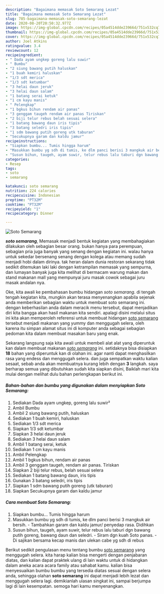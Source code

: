 ```yaml
---
description: "Bagaimana memasak Soto Semarang Lezat"
title: "Bagaimana memasak Soto Semarang Lezat"
slug: 785-bagaimana-memasak-soto-semarang-lezat
date: 2020-08-20T20:50:32.977Z
image: https://img-global.cpcdn.com/recipes/05a4514dde23966d/751x532cq70/soto-semarang-foto-resep-utama.jpg
thumbnail: https://img-global.cpcdn.com/recipes/05a4514dde23966d/751x532cq70/soto-semarang-foto-resep-utama.jpg
cover: https://img-global.cpcdn.com/recipes/05a4514dde23966d/751x532cq70/soto-semarang-foto-resep-utama.jpg
author: Joel Atkins
ratingvalue: 3.4
reviewcount: 12
recipeingredient:
- " Dada ayam ungkep goreng lalu suwir"
- " Bumbu"
- "2 siung bawang putih haluskan"
- "1 buah kemiri haluskan"
- "1/3 sdt merica"
- "1/3 sdt ketumbar"
- "3 helai daun jeruk"
- "3 helai daun salam"
- "1 batang serai ketuk"
- "1 cm kayu manis"
- " Pelengkap"
- "1 bgkus bihun rendam air panas"
- "3 genggam taugeh rendam air panas Tiriskan"
- "2 biji telur rebus belah sesuai selera"
- "1 batang bawang daun iris tipis"
- "3 batang seledri iris tipis"
- "1 sdm bawang putih goreng utk taburan"
- "Secukupnya garam dan kaldu jamur"
recipeinstructions:
- "Siapkan bumbu... Tumis hingga harum"
- "Masukkan bumbu yg sdh di tumis, ke dlm panci berisi 3 mangkuk air bersih.  Tambahkan garam dan kaldu jamur/ penyedap rasa. Didihkan"
- "Susun bihun, taugeh, ayam suwir, telur rebus lalu taburi dgn bawang putih goreng, bawang daun dan seledri. Siram dgn kuah Soto panas.  Di sajikan bersama kecap manis dan ulekan cabe yg sdh di rebus"
categories:
- Resep
tags:
- soto
- semarang

katakunci: soto semarang 
nutrition: 224 calories
recipecuisine: Indonesian
preptime: "PT32M"
cooktime: "PT32M"
recipeyield: "1"
recipecategory: Dinner

---
```



![Soto Semarang](https://img-global.cpcdn.com/recipes/05a4514dde23966d/751x532cq70/soto-semarang-foto-resep-utama.jpg)

<b><i>soto semarang</i></b>, Memasak menjadi bentuk kegiatan yang membahagiakan dilakukan oleh sebagian besar orang. bukan hanya para perempuan, sebagian pria juga banyak yang senang dengan kegiatan ini. walau hanya untuk sekedar bersenang senang dengan kolega atau memang sudah menjadi hobi dalam dirinya. tak heran dalam dunia restoran sekarang tidak sedikit ditemukan laki laki dengan ketrampilan memasak yang sempurna, dan lumayan banyak juga kita melihat di bermacam warung makan dan stand makanan mall yang mempunyai juru masak cowok sebagai juru masak andalan nya.

Oke, kita awali ke pembahasan bumbu hidangan <i>soto semarang</i>. di tengah tengah kegiatan kita, mungkin akan terasa menyenangkan apabila sejenak anda memberikan sebagian waktu untuk membuat soto semarang ini. dengan keberhasilan anda dalam meracik menu tersebut, dapat menjadikan diri kita bangga akan hasil makanan kita sendiri. apalagi disini melalui situs ini kita akan memperoleh referensi untuk membuat hidangan <u>soto semarang</u> tersebut menjadi makanan yang yummy dan menggugah selera, oleh karena itu simpan alamat situs ini di komputer anda sebagai sebagian pedoman kita dalam membuat masakan baru yang enak.




Sekarang langsung saja kita awali untuk membeli alat alat yang diperuntuk kan dalam membuat makanan <u><i>soto semarang</i></u> ini. setidaknya bisa disiapkan <b>18</b> bahan yang diperuntuk kan di olahan ini. agar nanti dapat menghasilkan rasa yang endess dan menggugah selera. dan juga sempatkan waktu kalian sesaat, sebab anda akan membuatnya kurang lebih dengan <b>3</b> langkah. saya berharap semua yang dibutuhkan sudah kita siapkan disini, Baiklah mari kita mulai dengan melihat dulu bahan perlengkapan berikut ini.

<!--inarticleads1-->

##### Bahan-bahan dan bumbu yang digunakan dalam menyiapkan Soto Semarang:

1. Sediakan  Dada ayam ungkep, goreng lalu suwir²
1. Ambil  Bumbu
1. Ambil 2 siung bawang putih, haluskan
1. Sediakan 1 buah kemiri, haluskan
1. Sediakan 1/3 sdt merica
1. Siapkan 1/3 sdt ketumbar
1. Siapkan 3 helai daun jeruk
1. Sediakan 3 helai daun salam
1. Ambil 1 batang serai, ketuk
1. Sediakan 1 cm kayu manis
1. Ambil  Pelengkap
1. Ambil 1 bgkus bihun, rendam air panas
1. Ambil 3 genggam taugeh, rendam air panas. Tiriskan
1. Siapkan 2 biji telur rebus, belah sesuai selera
1. Sediakan 1 batang bawang daun, iris tipis
1. Gunakan 3 batang seledri, iris tipis
1. Siapkan 1 sdm bawang putih goreng (utk taburan)
1. Siapkan Secukupnya garam dan kaldu jamur




<!--inarticleads2-->

##### Cara membuat Soto Semarang:

1. Siapkan bumbu... Tumis hingga harum
1. Masukkan bumbu yg sdh di tumis, ke dlm panci berisi 3 mangkuk air bersih.  - Tambahkan garam dan kaldu jamur/ penyedap rasa. Didihkan
1. Susun bihun, taugeh, ayam suwir, telur rebus lalu taburi dgn bawang putih goreng, bawang daun dan seledri. - Siram dgn kuah Soto panas.  - Di sajikan bersama kecap manis dan ulekan cabe yg sdh di rebus




Berikut sedikit pengulasan menu tentang bumbu <u>soto semarang</u> yang menggugah selera. kita harap kalian bisa mengerti dengan penjabaran diatas, dan kalian dapat praktek ulang di lain waktu untuk di hidangkan dalam aneka acara acara family atau sahabat kamu. kalian bisa menyesuaikan bumbu bumbu yang tersedia diatas sesuai dengan selera anda, sehingga olahan <b>soto semarang</b> ini dapat menjadi lebih lezat dan menggugah selera lagi. demikianlah ulasan singkat ini, sampai berjumpa lagi di lain kesempatan. semoga hari kamu menyenangkan.
